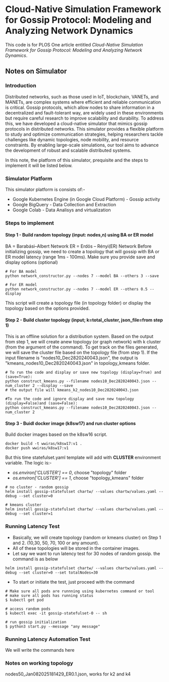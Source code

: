 # Cloud-Native Simulation Framework for Gossip Protocol: Modeling and Analyzing Network Dynamics
This code is for PLOS One article entitled *Cloud-Native Simulation Framework for Gossip Protocol: Modeling
and Analyzing Network Dynamics*.

## Notes on Simulator

### Introduction
Distributed networks, such as those used in IoT, blockchain, VANETs, and MANETs, are complex systems where 
efficient and reliable communication is critical. Gossip protocols, which allow nodes to share information 
in a decentralized and fault-tolerant way, are widely used in these environments but require careful research 
to improve scalability and durability. To address this, we have developed a cloud-native simulator that mimics 
gossip protocols in distributed networks. This simulator provides a flexible platform to study and optimize 
communication strategies, helping researchers tackle challenges like dynamic topologies, node mobility, 
and resource constraints. By enabling large-scale simulations, our tool aims to advance the development 
of robust and scalable distributed systems.

In this note, the platform of this simulator, prequisite and the steps to implement it will be listed below. 

### Simulator Platform 
This simulator platform is consists of:-
- Google Kubernetes Engine (in Google Cloud Platform) - Gossip activity
- Google BigQuery - Data Collection and Extraction
- Google Colab - Data Analisys and virtualization 

### Steps to implement

#### Step 1 - Build random topology (input: nodes,n) using BA or ER model
BA = Barabási–Albert Network
ER = Erdös – Rényi(ER) Network
Before initializing gossip, we need to create a topology that will
gossip with BA or ER model latency (range 1ms - 100ms). Make sure
you provide save and display options (optional)

```shell
# For BA model
python network_constructor.py --nodes 7 --model BA --others 3 --save 
```

```shell
# For ER model
python network_constructor.py --nodes 7 --model ER --others 0.5 --display
```

This script will create a topology file (in topology folder) or 
display the topology based on the options provided.


#### Step 2 - Build cluster topology (input; k=total_cluster, json_file=from step 1)
This is an offline solution for a distribution system. Based on the output from step 1, we will create
anew topology (or graph network) with k cluster (from the argument of the command). To get track
on the files generated, we will save the cluster file based on the topology file (from step 1).
If the input filename is "nodes10_Dec2820240043.json", the output is "kmeans_nodes10_Dec2820240043.json"
in topology_kmeans folder.

```shell
# To run the code and display or save new topology (display=True) and (save=True):
python construct_kmeans.py --filename nodes10_Dec2820240043.json --num_cluster 2 --display --save
# the output file will kmeans_k2_nodes10_Dec2820240043.json
    
#To run the code and ignore display and save new topology (display=False)and (save=False):
python construct_kmeans.py --filename nodes10_Dec2820240043.json --num_cluster 2
```

#### Step 3 - Buidl docker image (k8sw17) and run cluster options

Build docker images based on the k8sw16 script. 
```
docker build -t wwiras/k8sw17:v1 .
docker push wwiras/k8sw17:v1
```

But this time statefulset.yaml template will add with **CLUSTER** environment variable. The logic is:-
- *os.environ['CLUSTER'] == 0*, choose "topology" folder
- *os.environ['CLUSTER'] == 1*, choose "topology_kmeans" folder
```
# no cluster - random gossip
helm install gossip-statefulset chartw/ --values chartw/values.yaml --debug --set cluster=0
```
```
# kmeans cluster
helm install gossip-statefulset chartw/ --values chartw/values.yaml --debug --set cluster=1
```

### Running Latency Test

- Basically, we will create topology (random or kmeans cluster) on Step 1 and 2. (10,30, 50, 70, 100 or any amount).
- All of these topologies will be stored in the container images.
- Let say we want to run latency test for 30 nodes of random gossip. the command is as below 
```shell
helm install gossip-statefulset chartw/ --values chartw/values.yaml --debug --set cluster=0 --set totalNodes=30
```
- To start or initiate the test, just proceed with the command
```shell
# Make sure all pods are runnning using kubernetes command or tool
# make sure all pods has running status
$ kubectl get pod

# access random pods
$ kubectl exec -it gossip-statefulset-0 -- sh

# run gossip initialization 
$ python3 start.py --message "any message" 
```

### Running Latency Automation Test
We will write the commands here

### Notes on working topology
nodes50_Jan082025181429_ER0.1.json, works for k2 and k4